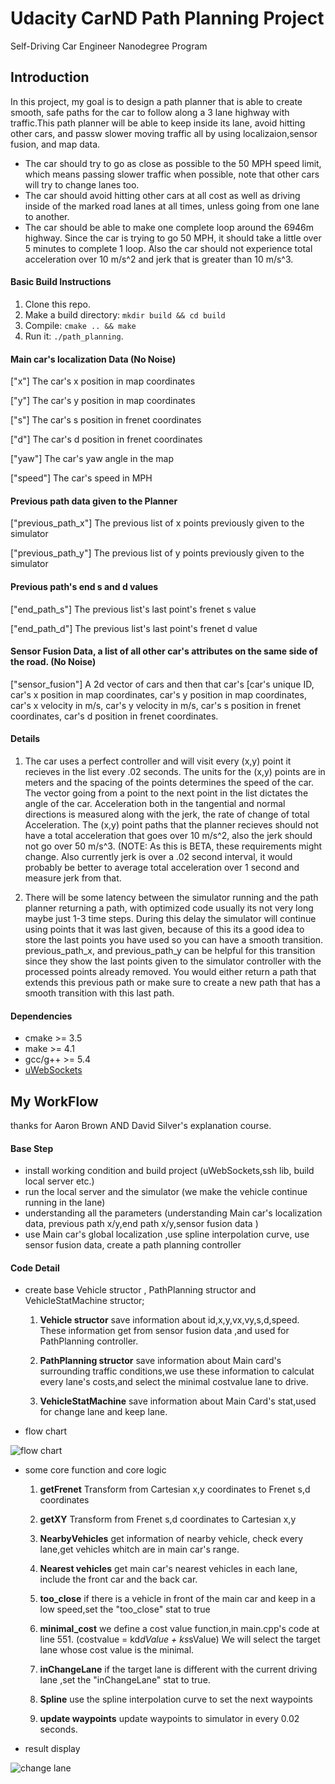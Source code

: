 # Udacity CarND Path Planning Project
Self-Driving Car Engineer Nanodegree Program

## Introduction
In this project, my goal is to design a path planner that is able to create smooth, safe paths for the car to follow
 along a 3 lane highway with traffic.This path planner will be able to keep inside its lane, avoid hitting other cars, and passw slower moving traffic all by using localizaion,sensor fusion, and map data.

- The car should try to go as close as possible to the 50 MPH speed limit, which means passing slower traffic when possible, note that other cars will try to change lanes too. 
- The car should avoid hitting other cars at all cost as well as driving inside of the marked road lanes at all times, unless going from one lane to another. 
- The car should be able to make one complete loop around the 6946m highway. Since the car is trying to go 50 MPH, it should take a little over 5 minutes to complete 1 loop. Also the car should not experience total acceleration over 10 m/s^2 and jerk that is greater than 10 m/s^3.


#### Basic Build Instructions

1. Clone this repo.
2. Make a build directory: `mkdir build && cd build`
3. Compile: `cmake .. && make`
4. Run it: `./path_planning`.

#### Main car's localization Data (No Noise)

["x"] The car's x position in map coordinates

["y"] The car's y position in map coordinates

["s"] The car's s position in frenet coordinates

["d"] The car's d position in frenet coordinates

["yaw"] The car's yaw angle in the map

["speed"] The car's speed in MPH

#### Previous path data given to the Planner

["previous_path_x"] The previous list of x points previously given to the simulator

["previous_path_y"] The previous list of y points previously given to the simulator

#### Previous path's end s and d values 

["end_path_s"] The previous list's last point's frenet s value

["end_path_d"] The previous list's last point's frenet d value

#### Sensor Fusion Data, a list of all other car's attributes on the same side of the road. (No Noise)

["sensor_fusion"] A 2d vector of cars and then that car's [car's unique ID, car's x position in map coordinates, car's y position in map coordinates, car's x velocity in m/s, car's y velocity in m/s, car's s position in frenet coordinates, car's d position in frenet coordinates. 

#### Details

1. The car uses a perfect controller and will visit every (x,y) point it recieves in the list every .02 seconds. The units for the (x,y) points are in meters and the spacing of the points determines the speed of the car. The vector going from a point to the next point in the list dictates the angle of the car. Acceleration both in the tangential and normal directions is measured along with the jerk, the rate of change of total Acceleration. The (x,y) point paths that the planner recieves should not have a total acceleration that goes over 10 m/s^2, also the jerk should not go over 50 m/s^3. (NOTE: As this is BETA, these requirements might change. Also currently jerk is over a .02 second interval, it would probably be better to average total acceleration over 1 second and measure jerk from that.

2. There will be some latency between the simulator running and the path planner returning a path, with optimized code usually its not very long maybe just 1-3 time steps. During this delay the simulator will continue using points that it was last given, because of this its a good idea to store the last points you have used so you can have a smooth transition. previous_path_x, and previous_path_y can be helpful for this transition since they show the last points given to the simulator controller with the processed points already removed. You would either return a path that extends this previous path or make sure to create a new path that has a smooth transition with this last path.


#### Dependencies
* cmake >= 3.5
* make >= 4.1
* gcc/g++ >= 5.4
* [uWebSockets](https://github.com/uWebSockets/uWebSockets)


## My WorkFlow
thanks for Aaron Brown AND  David Silver's explanation course.

#### Base Step
- install working condition and build project
(uWebSockets,ssh lib, build local server etc.)
- run the local server and the simulator
(we make the vehicle continue running in the lane)
- understanding all the parameters 
(understanding Main car's localization data, previous path
 x/y,end path x/y,sensor fusion data )
- use Main car's global localization ,use spline interpolation curve, use sensor fusion data, create a path planning controller

#### Code Detail

- create base Vehicle structor , PathPlanning structor and  
VehicleStatMachine structor;

	1. **Vehicle structor** save information about id,x,y,vx,vy,s,d,speed. These information get from sensor fusion data ,and used for PathPlanning controller.

	2. **PathPlanning structor** save information about Main card's surrounding traffic conditions,we use these information to
calculat every lane's costs,and select the minimal costvalue lane to drive.

	3. **VehicleStatMachine** save information about Main Card's
stat,used for change lane and keep lane.

- flow chart

![flow chart](https://github.com/helloxms/Udacity_path_planning/tree/master/CarND-Path-Planning-Project/workflow.png "flow chart")

- some core function and core logic


	1. **getFrenet** Transform from Cartesian x,y coordinates to Frenet s,d coordinates

	2. **getXY** Transform from Frenet s,d coordinates to Cartesian x,y 

	3. **NearbyVehicles** get information of nearby vehicle,
check every lane,get vehicles whitch are in main car's range.

	4. **Nearest vehicles** get main car's nearest vehicles in each lane, include the front car and the back car.

	5. **too_close** if there is a vehicle in front of the main car and keep in a low speed,set the "too_close" stat to true

	6. **minimal_cost**  we define a cost value function,in main.cpp's code at line 551. (costvalue = kd*dValue + ks*sValue)	We will select the target lane whose cost value is the minimal.

	7. **inChangeLane** if the target lane is different with the current driving lane ,set the "inChangeLane" stat to true.

	8. **Spline** use the spline interpolation curve to set the next waypoints

	9. **update waypoints** update waypoints to simulator in every 0.02 seconds.

- result display

![change lane](https://github.com/helloxms/Udacity_path_planning/tree/master/CarND-Path-Planning-Project/drive1.png "drive1")


 


















